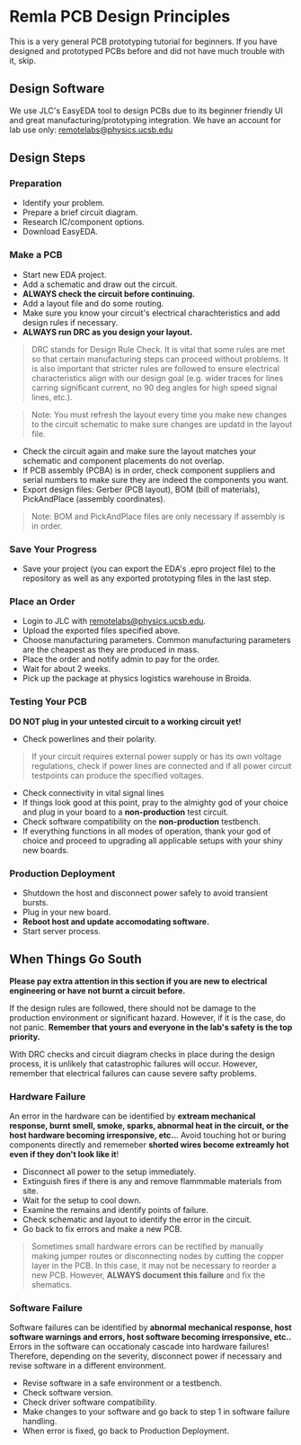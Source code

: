 # Remla PCB Design Principles

This is a very general PCB prototyping tutorial for beginners. If you have designed and prototyped PCBs before and did not have much trouble with it, skip.

## Design Software

We use JLC's EasyEDA tool to design PCBs due to its beginner friendly UI and great manufacturing/prototyping integration.
We have an account for lab use only: <remotelabs@physics.ucsb.edu>

## Design Steps

### Preparation

- Identify your problem.
- Prepare a brief circuit diagram.
- Research IC/component options.
- Download EasyEDA.

### Make a PCB

- Start new EDA project.
- Add a schematic and draw out the circuit.
- **ALWAYS check the circuit before continuing.**
- Add a layout file and do some routing.
- Make sure you know your circuit's electrical charachteristics and add design rules if necessary.
- **ALWAYS run DRC as you design your layout.**

> DRC stands for Design Rule Check. It is vital that some rules are met so that certain manufacturing steps can proceed without problems. It is also important that stricter rules are followed to ensure electrical characteristics align with our design goal (e.g. wider traces for lines carring significant current, no 90 deg angles for high speed signal lines, etc.).

> Note: You must refresh the layout every time you make new changes to the circuit schematic to make sure changes are updatd in the layout file.

- Check the circuit again and make sure the layout matches your schematic and component placements do not overlap.
- If PCB assembly (PCBA) is in order, check component suppliers and serial numbers to make sure they are indeed the components you want.
- Export design files: Gerber (PCB layout), BOM (bill of materials), PickAndPlace (assembly coordinates).

> Note: BOM and PickAndPlace files are only necessary if assembly is in order.

### Save Your Progress

- Save your project (you can export the EDA's .epro project file) to the repository as well as any exported prototyping files in the last step.

### Place an Order

- Login to JLC with <remotelabs@physics.ucsb.edu>.
- Upload the exported files specified above.
- Choose manufacturing parameters. Common manufacturing parameters are the cheapest as they are produced in mass.
- Place the order and notify admin to pay for the order.
- Wait for about 2 weeks.
- Pick up the package at physics logistics warehouse in Broida.

### Testing Your PCB

**DO NOT plug in your untested circuit to a working circuit yet!**

- Check powerlines and their polarity.

> If your circuit requires external power supply or has its own voltage regulations, check if power lines are connected and if all power circuit testpoints can produce the specified voltages.

- Check connectivity in vital signal lines
- If things look good at this point, pray to the almighty god of your choice and plug in your board to a **non-production** test circuit.
- Check software compatibility on the **non-production** testbench.
- If everything functions in all modes of operation, thank your god of choice and proceed to upgrading all applicable setups with your shiny new boards.

### Production Deployment

- Shutdown the host and disconnect power safely to avoid transient bursts.
- Plug in your new board.
- **Reboot host and update accomodating software.**
- Start server process.

## When Things Go South

**Please pay extra attention in this section if you are new to electrical engineering or have not burnt a circuit before.**

If the design rules are followed, there should not be damage to the production environment or significant hazard. However, if it is the case, do not panic. **Remember that yours and everyone in the lab's safety is the top priority.**

With DRC checks and circuit diagram checks in place during the design process, it is unlikely that catastrophic failures will occur. However, remember that electrical failures can cause severe safty problems.

### Hardware Failure

An error in the hardware can be identified by **extream mechanical response, burnt smell, smoke, sparks, abnormal heat in the circuit, or the host hardware becoming irresponsive, etc..**. Avoid touching hot or buring components directly and rememeber **shorted wires become extreamly hot even if they don't look like it**!

- Disconnect all power to the setup immediately.
- Extinguish fires if there is any and remove flammmable materials from site.
- Wait for the setup to cool down.
- Examine the remains and identify points of failure.
- Check schematic and layout to identify the error in the circuit.
- Go back to fix errors and make a new PCB.

> Sometimes small hardware errors can be rectified by manually making jumper routes or disconnecting nodes by cutting the copper layer in the PCB. In this case, it may not be necessary to reorder a new PCB. However, **ALWAYS document this failure** and fix the shematics. 

### Software Failure

Software failures can be identified by **abnormal mechanical response, host software warnings and errors, host software becoming irresponsive, etc..**
Errors in the software can occationaly cascade into hardware failures! Therefore, depending on the severity, disconnect power if necessary and revise software in a different environment.

- Revise software in a safe environment or a testbench.
- Check software version.
- Check driver software compatibility.
- Make changes to your software and go back to step 1 in software failure handling.
- When error is fixed, go back to Production Deployment.
